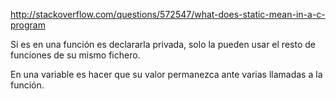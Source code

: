 http://stackoverflow.com/questions/572547/what-does-static-mean-in-a-c-program

Si es en una función es declararla privada, solo la pueden usar el resto de funciones de su mismo fichero.

En una variable es hacer que su valor permanezca ante varias llamadas a la función.
